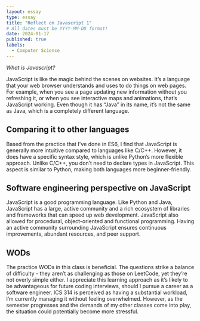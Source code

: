 ```yaml
---
layout: essay
type: essay
title: "Reflect on Javascript 1"
# All dates must be YYYY-MM-DD format!
date: 2024-01-17
published: true
labels:
  - Computer Science
---
```


*What is Javascript?*

JavaScript is like the magic behind the scenes on websites. It’s a language that your web browser understands and uses to do things on web pages. For example, when you see a page updating new information without you refreshing it, or when you see interactive maps and animations, that’s JavaScript working. Even though it has “Java” in its name, it’s not the same as Java, which is a completely different language.

## Comparing it to other languages

Based from the practice that I've done in ES6, I find that JavaScript is generally more intuitive compared to languages like C/C++. However, it does have a specific syntax style, which is unlike Python’s more flexible approach. Unlike C/C++, you don’t need to declare types in JavaScript. This aspect is similar to Python, making both languages more beginner-friendly.

## Software engineering perspective on JavaScript

JavaScript is a good programming language. Like Python and Java, JavaScript has a large, active community and a rich ecosystem of libraries and frameworks that can speed up web development. JavaScript also allowed for procedural, object-oriented and functional programming. Having an active community surrounding JavaScript ensures continuous improvements, abundant resources, and peer support.

## WODs

The practice WODs in this class is beneficial. The questions strike a balance of difficulty - they aren’t as challenging as those on LeetCode, yet they’re not overly simple either. I appreciate this learning approach as it’s likely to be advantageous for future coding interviews, should I pursue a career as a software engineer. ICS 314 is perceived as having a substantial workload, I’m currently managing it without feeling overwhelmed. However, as the semester progresses and the demands of my other classes come into play, the situation could potentially become more stressful.
